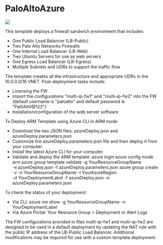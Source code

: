 # PaloAltoAzure

[<img src="http://azuredeploy.net/deploybutton.png"/>](https://portal.azure.com/#create/Microsoft.Template/uri/https%3A%2F%2Fraw.githubusercontent.com%2FPavel-Petkov%2FPaloAltoAzure%2Fmaster%2FAzure-Multi-IP%2FazureDeploy.json)

This template deploys a firewall sandwich environment that includes:

- One Public Load Balancer (LB-Public)
- Two Palo Alto Networks Firewalls
- One Internal Load Balancer (LB-Web)
- Two Ubuntu Servers for use as web servers
- One Egress Load Balancer (LB-Egress)
- Multiple Subnets and UDRs to support the traffic flow

The template creates all the infrastructure and appropriate UDRs in the 10.0.0.0/16 VNET. Post-deployment tasks include:

- Licensing the FW
- Import the configurations "multi-ip-fw1" and "multi-ip-fw2" into the FW (default username is "paloalto" and default password is "Pal0Alt0@123")
- Installation/configuration of the web server software

To Deploy ARM Template using Azure CLI in ARM mode

- Download the two JSON files: azureDeploy.json and azureDeploy.parameters.json
- Customize the azureDeploy.parameters.json file and then deploy it from your computer.
- Install the latest Azure CLI for your computer.
- Validate and deploy the ARM template:
    azure login
    azure config mode arm
    azure  group  template  validate  -g YourResourceGroupName \
        -e  azureDeploy.json   -f  azureDeploy.parameters.json
    azure group create -v -n YourResourceGroupName -l YourAzureRegion  \
        -d  YourDeploymentLabel  -f azureDeploy.json -e azureDeploy.parameters.json

To check the status of your deployment:

- Via CLI: azure vm show -g YourResourceGroupName -n YourDeploymentLabel
- Via Azure Portal: Your Resource Group > Deployment or Alert Logs

The FW configurations provided in files multi-ip-fw1 and multi-ip-fw2 are designed to be used in a default deployment by updating the NAT rule with the public IP address of the LB-Public Load Balancer. Additional modifications may be required for use with a custom template deployment.
